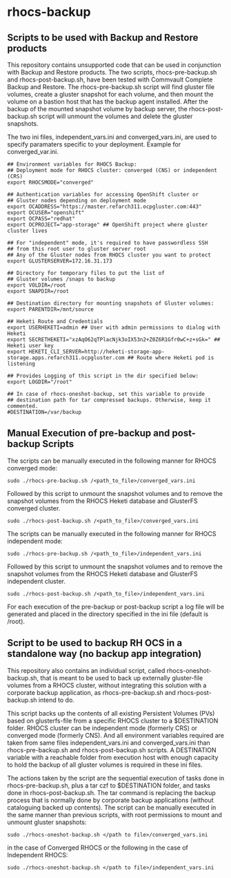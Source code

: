 # rhocs-backup

## Scripts to be used with Backup and Restore products

This repository contains unsupported code that can be used in conjunction with Backup and Restore products. The two scripts, rhocs-pre-backup.sh and rhocs-post-backup.sh, have been tested with Commvault Complete Backup and Restore. The rhocs-pre-backup.sh script will find gluster file volumes, create a gluster snapshot for each volume, and then mount the volume on a bastion host that has the backup agent installed. After the backup of the mounted snapshot volume by backup server, the rhocs-post-backup.sh script will unmount the volumes and delete the gluster snapshots.

The two ini files, independent_vars.ini and converged_vars.ini, are used to specify paramaters specific to your deployment. Example for converged_var.ini.
```
## Environment variables for RHOCS Backup: 
## Deployment mode for RHOCS cluster: converged (CNS) or independent (CRS)
export RHOCSMODE="converged"

## Authentication variables for accessing OpenShift cluster or
## Gluster nodes depending on deployment mode
export OCADDRESS="https://master.refarch311.ocpgluster.com:443"
export OCUSER="openshift"
export OCPASS="redhat"
export OCPROJECT="app-storage" ## OpenShift project where gluster cluster lives

## For "independent" mode, it's required to have passwordless SSH
## from this root user to gluster server root
## Any of the Gluster nodes from RHOCS cluster you want to protect
export GLUSTERSERVER=172.16.31.173

## Directory for temporary files to put the list of 
## Gluster volumes /snaps to backup
export VOLDIR=/root
export SNAPDIR=/root

## Destination directory for mounting snapshots of Gluster volumes:
export PARENTDIR=/mnt/source

## Heketi Route and Credentials
export USERHEKETI=admin ## User with admin permissions to dialog with Heketi
export SECRETHEKETI="xzAqO62qTPlacNjk3oIX53n2+Z0Z6R1Gfr0wC+z+sGk=" ## Heketi user key
export HEKETI_CLI_SERVER=http://heketi-storage-app-storage.apps.refarch311.ocpgluster.com ## Route where Heketi pod is listening

## Provides Logging of this script in the dir specified below:
export LOGDIR="/root"

## In case of rhocs-oneshot-backup, set this variable to provide
## destination path for tar compressed backups. Otherwise, keep it commented.
#DESTINATION=/var/backup
```
## Manual Execution of pre-backup and post-backup Scripts
The scripts can be manually executed in the following manner for RHOCS converged mode:
```
sudo ./rhocs-pre-backup.sh /<path_to_file>/converged_vars.ini
```
Followed by this script to unmount the snapshot volumes and to remove the snapshot volumes from the RHOCS Heketi database and GlusterFS converged cluster.
```
sudo ./rhocs-post-backup.sh /<path_to_file>/converged_vars.ini
```
The scripts can be manually executed in the following manner for RHOCS independent mode:
```
sudo ./rhocs-pre-backup.sh /<path_to_file>/independent_vars.ini
```
Followed by this script to unmount the snapshot volumes and to remove the snapshot volumes from the RHOCS Heketi database and GlusterFS independent cluster.
```
sudo ./rhocs-post-backup.sh /<path_to_file>/independent_vars.ini
```
For each execution of the pre-backup or post-backup script a log file will be generated and placed in the directory specified in the ini file (default is /root). 
## Script to be used to backup RH OCS in a standalone way (no backup app integration) 
This repository also contains an individual script, called rhocs-oneshot-backup.sh, that is meant to be used to back up externally gluster-file volumes from a RHOCS cluster, without integrating this solution with a corporate backup application, as rhocs-pre-backup.sh and rhocs-post-backup.sh intend to do.

This script backs up the contents of all existing Persistent Volumes (PVs) based on glusterfs-file from a specific RHOCS cluster to a $DESTINATION folder. RHOCS cluster can be independent mode (formerly CRS) or converged mode (formerly CNS). And all environment variables required are taken from same files independent_vars.ini and converged_vars.ini than rhocs-pre-backup.sh and rhocs-post-backup.sh scripts. A DESTINATION variable with a reachable folder from execution host with enough capacity to hold the backup of all gluster volumes is required in these ini files. 

The actions taken by the script are the sequential execution of tasks done in rhocs-pre-backup.sh, plus a tar czf to $DESTINATION folder, and tasks done in rhocs-post-backup.sh. The tar command is replacing the backup process that is normally done by corporate backup applications (without cataloguing backed up contents).
The script can be manually executed in the same manner than previous scripts, with root permissions to mount and unmount gluster snapshots:
```
sudo ./rhocs-oneshot-backup.sh </path to file>/converged_vars.ini
```
in the case of Converged RHOCS or the following in the case of Independent RHOCS:
```
sudo ./rhocs-oneshot-backup.sh </path to file>/independent_vars.ini
```


